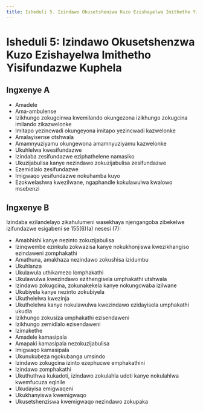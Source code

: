 ```yaml
---
title: Isheduli 5. Izindawo Okusetshenzwa Kuzo Ezishayelwa Imithetho Yisifundazwe Kuphela
---
```


# Isheduli 5: Izindawo Okusetshenzwa Kuzo Ezishayelwa Imithetho Yisifundazwe Kuphela

## Ingxenye A

*	Amadele
*	Ama-ambulense
*	Izikhungo zokugcinwa kwemilando okungezona izikhungo zokugcina
    imilando zikazwelonke
*	Imitapo yezincwadi okungeyona imitapo yezincwadi kazwelonke
*	Amalayisense otshwala
*	Amamnyuziyamu okungewona amamnyuziyamu kazwelonke
*	Ukuhlelwa kwesifundazwe
*	Izindaba zesifundazwe eziphathelene namasiko
*	Ukuzijabulisa kanye nezindawo zokuzijabulisa zesifundazwe
*	Ezemidlalo zesifundazwe
*	Imigwaqo yesifundazwe nokuhamba kuyo
*	Ezokwelashwa kwezilwane, ngaphandle kokulawulwa kwalowo msebenzi

## Ingxenye B

Izindaba ezilandelayo zikahulumeni wasekhaya njengangoba zibekelwe izifundazwe esigabeni se 155(6)(a) nesesi (7):

*	Amabhishi kanye nezinto zokuzijabulisa
*	Izinqwembe ezinkulu zokwazisa kanye nokukhonjiswa kwezikhangiso
    ezindaweni zomphakathi
*	Amathuna, amakhaza nezindawo zokushisa izidumbu
*	Ukuhlanza
*	Ukulawula uthikamezo lomphakathi
*	Ukulawulwa kwezindawo ezithengisela umphakathi utshwala
*	Izindawo zokugcina, zokunakekela kanye nokungcwaba izilwane
*	Ukubiyela kanye nezinto zokubiyela
*	Ukuthelelwa kwezinja
*	Ukuthelelwa kanye nokulawulwa kwezindawo ezidayisela umphakathi
    ukudla
*	Izikhungo zokusiza umphakathi ezisendaweni
*	Izikhungo zemidlalo ezisendaweni
*	Izimakethe
*	Amadele kamasipala
*	Amapaki kamasipala nezokuzijabulisa
*	Imigwaqo kamasipala
*	Ukunukubeza ngokubanga umsindo
*	Izindawo zokugcina izinto ezephucwe emphakathini
*	Izindawo zomphakathi
*	Ukuthuthwa kukadoti, izindawo zokulahla udoti kanye nokulahlwa
    kwemfucuza eqinile
*	Ukudayisa emigwaqeni
*	Ukukhanyiswa kwemigwaqo
*	Ukusetshenziswa kwemigwaqo nezindawo zokupaka